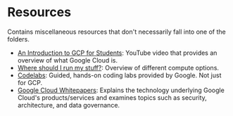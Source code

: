 # Resources

Contains miscellaneous resources that don't necessarily fall into one of the folders.

* [An Introduction to GCP for Students](https://www.youtube.com/watch?v=JtUIQz_EkUw): YouTube video that provides an overview of what Google Cloud is.
* [Where should I run my stuff?](https://cloud.google.com/blog/topics/developers-practitioners/where-should-i-run-my-stuff-choosing-google-cloud-compute-option): Overview of different compute options.
* [Codelabs](https://codelabs.developers.google.com/): Guided, hands-on coding labs provided by Google. Not just for GCP.
* [Google Cloud Whitepapers](https://cloud.google.com/whitepapers): Explains the technology underlying Google Cloud's products/services and examines topics such as security, architecture, and data governance.
